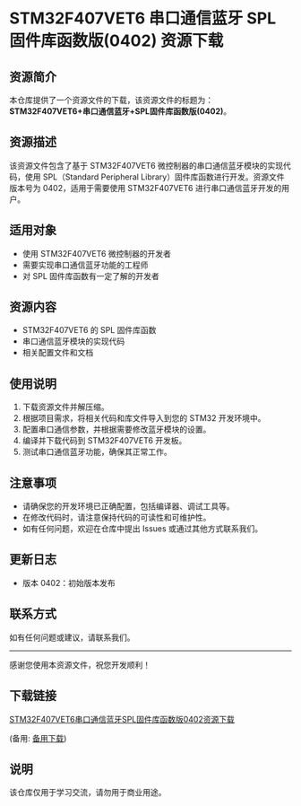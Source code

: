 # STM32F407VET6 串口通信蓝牙 SPL 固件库函数版(0402) 资源下载

## 资源简介

本仓库提供了一个资源文件的下载，该资源文件的标题为：**STM32F407VET6+串口通信蓝牙+SPL固件库函数版(0402)**。

## 资源描述

该资源文件包含了基于 STM32F407VET6 微控制器的串口通信蓝牙模块的实现代码，使用 SPL（Standard Peripheral Library）固件库函数进行开发。资源文件版本号为 0402，适用于需要使用 STM32F407VET6 进行串口通信蓝牙开发的用户。

## 适用对象

- 使用 STM32F407VET6 微控制器的开发者
- 需要实现串口通信蓝牙功能的工程师
- 对 SPL 固件库函数有一定了解的开发者

## 资源内容

- STM32F407VET6 的 SPL 固件库函数
- 串口通信蓝牙模块的实现代码
- 相关配置文件和文档

## 使用说明

1. 下载资源文件并解压缩。
2. 根据项目需求，将相关代码和库文件导入到您的 STM32 开发环境中。
3. 配置串口通信参数，并根据需要修改蓝牙模块的设置。
4. 编译并下载代码到 STM32F407VET6 开发板。
5. 测试串口通信蓝牙功能，确保其正常工作。

## 注意事项

- 请确保您的开发环境已正确配置，包括编译器、调试工具等。
- 在修改代码时，请注意保持代码的可读性和可维护性。
- 如有任何问题，欢迎在仓库中提出 Issues 或通过其他方式联系我们。

## 更新日志

- 版本 0402：初始版本发布

## 联系方式

如有任何问题或建议，请联系我们。

---

感谢您使用本资源文件，祝您开发顺利！

## 下载链接
[STM32F407VET6串口通信蓝牙SPL固件库函数版0402资源下载](https://pan.quark.cn/s/414681a0aec3) 

(备用: [备用下载](https://pan.baidu.com/s/10ErD6mP96eOuYzu1Y4sw8g?pwd=1234))

## 说明

该仓库仅用于学习交流，请勿用于商业用途。
